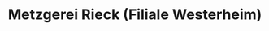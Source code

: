 ---
title: "Metzgerei Rieck (Filiale Westerheim)"
url: /westerheim/metzgerei-rieck-filiale-westerheim/
shop: Metzgerei
---